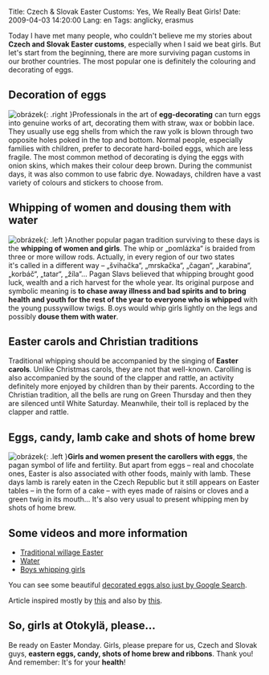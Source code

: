 Title: Czech & Slovak Easter Customs: Yes, We Really Beat Girls!
Date: 2009-04-03 14:20:00
Lang: en
Tags: anglicky, erasmus

Today I have met many people, who couldn't believe me my stories about **Czech and Slovak Easter customs**, especially when I said we beat girls. But let's start from the beginning, there are more surviving pagan customs in our brother countries. The most popular one is definitely the colouring and decorating of eggs.

## Decoration of eggs

![obrázek]({static}/images/108.jpg){: .right }Professionals in the art of **egg-decorating** can turn eggs into genuine works of art, decorating them with straw, wax or bobbin lace. They usually use egg shells from which the raw yolk is blown through two opposite holes poked in the top and bottom. Normal people, especially families with children, prefer to decorate hard-boiled eggs, which are less fragile. The most common method of decorating is dying the eggs with onion skins, which makes their colour deep brown. During the communist days, it was also common to use fabric dye. Nowadays, children have a vast variety of colours and stickers to choose from.

## Whipping of women and dousing them with water

![obrázek]({static}/images/109.jpg){: .left }Another popular pagan tradition surviving to these days is the **whipping of women and girls**. The whip or „pomlázka“ is braided from three or more willow rods. Actually, in every region of our two states it's called in a different way – „švihačka“, „mrskačka“, „čagan“, „karabina“, „korbáč“, „tatar“, „žíla“… Pagan Slavs believed that whipping brought good luck, wealth and a rich harvest for the whole year. Its original purpose and symbolic meaning is **to chase away illness and bad spirits and to bring health and youth for the rest of the year to everyone who is whipped** with the young pussywillow twigs. B.oys would whip girls lightly on the legs and possibly **douse them with water**.

## Easter carols and Christian traditions

Traditional whipping should be accompanied by the singing of **Easter carols**. Unlike Christmas carols, they are not that well-known. Carolling is also accompanied by the sound of the clapper and rattle, an activity definitely more enjoyed by children than by their parents. According to the Christian tradition, all the bells are rung on Green Thursday and then they are silenced until White Saturday. Meanwhile, their toll is replaced by the clapper and rattle.

## Eggs, candy, lamb cake and shots of home brew

![obrázek]({static}/images/110.jpg){: .left }**Girls and women present the carollers with eggs**, the pagan symbol of life and fertility. But apart from eggs – real and chocolate ones, Easter is also associated with other foods, mainly with lamb. These days lamb is rarely eaten in the Czech Republic but it still appears on Easter tables – in the form of a cake – with eyes made of raisins or cloves and a green twig in its mouth… It's also very usual to present whipping men by shots of home brew.

## Some videos and more information

-   [Traditional willage Easter](http://www.youtube.com/watch?v=pMYU4fcuVpc&feature=related)
-   [Water](http://www.youtube.com/watch?v=7PHNftjjgp4&feature=related)
-   [Boys whipping girls](http://www.youtube.com/watch?v=zT_41piXK3s)

You can see some beautiful [decorated eggs also just by Google Search](http://images.google.com/images?q=kraslice&oe=utf-8&rls=org.mozilla:cs:official&client=firefox-a&um=1&ie=UTF-8&sa=N&hl=cs&tab=wi).

Article inspired mostly by [this](http://www.radio.cz/cz/clanek/102218) and also by [this](http://www.myczechrepublic.com/czech_culture/czech_holidays/easter/).

## So, girls at Otokylä, please…

Be ready on Easter Monday. Girls, please prepare for us, Czech and Slovak guys, **eastern eggs, candy, shots of home brew and ribbons**. Thank you! And remember: It's for your **health**!
